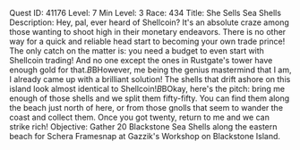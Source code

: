 Quest ID: 41176
Level: 7
Min Level: 3
Race: 434
Title: She Sells Sea Shells
Description: Hey, pal, ever heard of Shellcoin? It's an absolute craze among those wanting to shoot high in their monetary endeavors. There is no other way for a quick and reliable head start to becoming your own trade prince! The only catch on the matter is: you need a budget to even start with Shellcoin trading! And no one except the ones in Rustgate's tower have enough gold for that.$B$BHowever, me being the genius mastermind that I am, I already came up with a brilliant solution! The shells that drift ashore on this island look almost identical to Shellcoin!$B$BOkay, here's the pitch: bring me enough of those shells and we split them fifty-fifty. You can find them along the beach just north of here, or from those gnolls that seem to wander the coast and collect them. Once you got twenty, return to me and we can strike rich!
Objective: Gather 20 Blackstone Sea Shells along the eastern beach for Schera Framesnap at Gazzik's Workshop on Blackstone Island.
